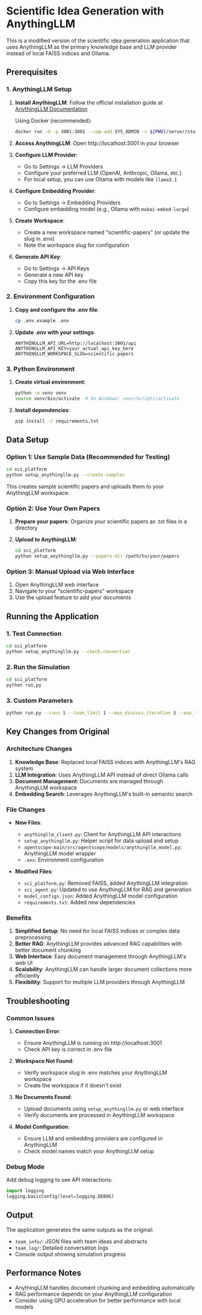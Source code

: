 # Scientific Idea Generation with AnythingLLM

This is a modified version of the scientific idea generation application that uses AnythingLLM as the primary knowledge base and LLM provider instead of local FAISS indices and Ollama.

## Prerequisites

### 1. AnythingLLM Setup

1. **Install AnythingLLM**: Follow the official installation guide at [AnythingLLM Documentation](https://docs.anythingllm.com/)
   
   Using Docker (recommended):
   ```bash
   docker run -d -p 3001:3001 --cap-add SYS_ADMIN -v ${PWD}/server/storage:/app/server/storage -v ${PWD}/collector/hotdir:/app/collector/hotdir -v ${PWD}/collector/outputs:/app/collector/outputs -e STORAGE_DIR="/app/server/storage" mintplexlabs/anythingllm
   ```

2. **Access AnythingLLM**: Open http://localhost:3001 in your browser

3. **Configure LLM Provider**: 
   - Go to Settings → LLM Providers
   - Configure your preferred LLM (OpenAI, Anthropic, Ollama, etc.)
   - For local setup, you can use Ollama with models like `llama3.1`

4. **Configure Embedding Provider**:
   - Go to Settings → Embedding Providers  
   - Configure embedding model (e.g., Ollama with `mxbai-embed-large`)

5. **Create Workspace**:
   - Create a new workspace named "scientific-papers" (or update the slug in .env)
   - Note the workspace slug for configuration

6. **Generate API Key**:
   - Go to Settings → API Keys
   - Generate a new API key
   - Copy this key for the .env file

### 2. Environment Configuration

1. **Copy and configure the .env file**:
   ```bash
   cp .env.example .env
   ```

2. **Update .env with your settings**:
   ```env
   ANYTHINGLLM_API_URL=http://localhost:3001/api
   ANYTHINGLLM_API_KEY=your_actual_api_key_here
   ANYTHINGLLM_WORKSPACE_SLUG=scientific-papers
   ```

### 3. Python Environment

1. **Create virtual environment**:
   ```bash
   python -m venv venv
   source venv/bin/activate  # On Windows: venv\Scripts\activate
   ```

2. **Install dependencies**:
   ```bash
   pip install -r requirements.txt
   ```

## Data Setup

### Option 1: Use Sample Data (Recommended for Testing)

```bash
cd sci_platform
python setup_anythingllm.py --create-samples
```

This creates sample scientific papers and uploads them to your AnythingLLM workspace.

### Option 2: Use Your Own Papers

1. **Prepare your papers**: Organize your scientific papers as .txt files in a directory

2. **Upload to AnythingLLM**:
   ```bash
   cd sci_platform
   python setup_anythingllm.py --papers-dir /path/to/your/papers
   ```

### Option 3: Manual Upload via Web Interface

1. Open AnythingLLM web interface
2. Navigate to your "scientific-papers" workspace
3. Use the upload feature to add your documents

## Running the Application

### 1. Test Connection

```bash
cd sci_platform
python setup_anythingllm.py --check-connection
```

### 2. Run the Simulation

```bash
cd sci_platform
python run.py
```

### 3. Custom Parameters

```bash
python run.py --runs 1 --team_limit 1 --max_discuss_iteration 3 --max_team_member 3 --epochs 2
```

## Key Changes from Original

### Architecture Changes

1. **Knowledge Base**: Replaced local FAISS indices with AnythingLLM's RAG system
2. **LLM Integration**: Uses AnythingLLM API instead of direct Ollama calls
3. **Document Management**: Documents are managed through AnythingLLM workspace
4. **Embedding Search**: Leverages AnythingLLM's built-in semantic search

### File Changes

- **New Files**:
  - `anythingllm_client.py`: Client for AnythingLLM API interactions
  - `setup_anythingllm.py`: Helper script for data upload and setup
  - `agentscope-main/src/agentscope/models/anythingllm_model.py`: AnythingLLM model wrapper
  - `.env`: Environment configuration

- **Modified Files**:
  - `sci_platform.py`: Removed FAISS, added AnythingLLM integration
  - `sci_agent.py`: Updated to use AnythingLLM for RAG and generation
  - `model_configs.json`: Added AnythingLLM model configuration
  - `requirements.txt`: Added new dependencies

### Benefits

1. **Simplified Setup**: No need for local FAISS indices or complex data preprocessing
2. **Better RAG**: AnythingLLM provides advanced RAG capabilities with better document chunking
3. **Web Interface**: Easy document management through AnythingLLM's web UI
4. **Scalability**: AnythingLLM can handle larger document collections more efficiently
5. **Flexibility**: Support for multiple LLM providers through AnythingLLM

## Troubleshooting

### Common Issues

1. **Connection Error**: 
   - Ensure AnythingLLM is running on http://localhost:3001
   - Check API key is correct in .env file

2. **Workspace Not Found**:
   - Verify workspace slug in .env matches your AnythingLLM workspace
   - Create the workspace if it doesn't exist

3. **No Documents Found**:
   - Upload documents using `setup_anythingllm.py` or web interface
   - Verify documents are processed in AnythingLLM workspace

4. **Model Configuration**:
   - Ensure LLM and embedding providers are configured in AnythingLLM
   - Check model names match your AnythingLLM setup

### Debug Mode

Add debug logging to see API interactions:

```python
import logging
logging.basicConfig(level=logging.DEBUG)
```

## Output

The application generates the same outputs as the original:
- `team_info/`: JSON files with team ideas and abstracts
- `team_log/`: Detailed conversation logs
- Console output showing simulation progress

## Performance Notes

- AnythingLLM handles document chunking and embedding automatically
- RAG performance depends on your AnythingLLM configuration
- Consider using GPU acceleration for better performance with local models